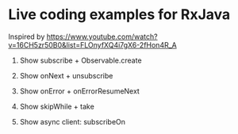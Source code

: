 Live coding examples for RxJava
===============================

Inspired by https://www.youtube.com/watch?v=16CH5zr50B0&list=FLOnyfXQ4i7gX6-2fHon4R_A

1. Show subscribe + Observable.create

2. Show onNext + unsubscribe

3. Show onError + onErrorResumeNext

4. Show skipWhile + take

5. Show async client: subscribeOn